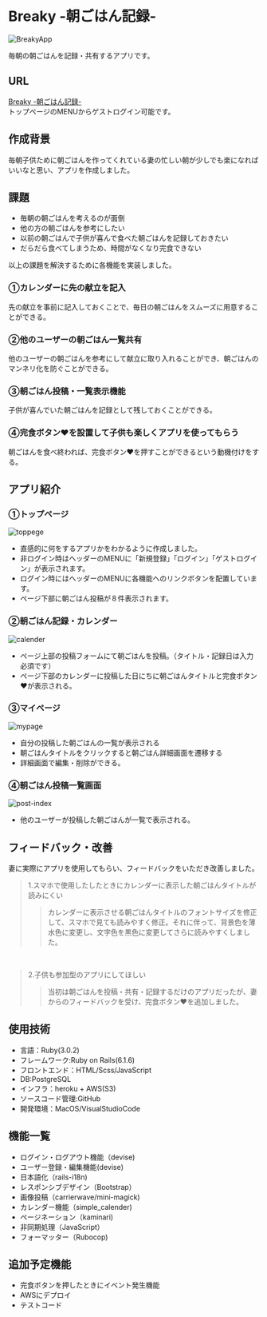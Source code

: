 # Breaky -朝ごはん記録-
![BreakyApp](https://user-images.githubusercontent.com/89643851/191385348-6aa0a582-6d89-4272-8451-e9825b7391d8.png)

毎朝の朝ごはんを記録・共有するアプリです。

## URL
[Breaky -朝ごはん記録-](https://breaky-app-030618.herokuapp.com/)          
トップページのMENUからゲストログイン可能です。

## 作成背景
毎朝子供ために朝ごはんを作ってくれている妻の忙しい朝が少しでも楽になればいいなと思い、アプリを作成しました。

## 課題
- 毎朝の朝ごはんを考えるのが面倒
- 他の方の朝ごはんを参考にしたい
- 以前の朝ごはんで子供が喜んで食べた朝ごはんを記録しておきたい
- だらだら食べてしまうため、時間がなくなり完食できない


以上の課題を解決するために各機能を実装しました。

### ①カレンダーに先の献立を記入
先の献立を事前に記入しておくことで、毎日の朝ごはんをスムーズに用意することができる。


### ②他のユーザーの朝ごはん一覧共有
他のユーザーの朝ごはんを参考にして献立に取り入れることができ、朝ごはんのマンネリ化を防ぐことができる。


### ③朝ごはん投稿・一覧表示機能
子供が喜んでいた朝ごはんを記録として残しておくことができる。


### ④完食ボタン❤️を設置して子供も楽しくアプリを使ってもらう
朝ごはんを食べ終われば、完食ボタン❤️を押すことができるという動機付けをする。


## アプリ紹介

### ①トップページ
![toppege](https://media.giphy.com/media/5SIrvxj4X6SPUYf978/giphy-downsized.gif)
- 直感的に何をするアプリかをわかるように作成しました。
- 非ログイン時はヘッダーのMENUに「新規登録」「ログイン」「ゲストログイン」が表示されます。
- ログイン時にはヘッダーのMENUに各機能へのリンクボタンを配置しています。
- ページ下部に朝ごはん投稿が８件表示されます。


### ②朝ごはん記録・カレンダー
![calender](https://media.giphy.com/media/bcwJ5DrAwVzDmS6yna/giphy.gif)
- ページ上部の投稿フォームにて朝ごはんを投稿。（タイトル・記録日は入力必須です）
- ページ下部のカレンダーに投稿した日にちに朝ごはんタイトルと完食ボタン❤️が表示される。


### ③マイページ
![mypage](https://media.giphy.com/media/6JUs21OnNo3hoe97AL/giphy.gif)
- 自分の投稿した朝ごはんの一覧が表示される
- 朝ごはんタイトルをクリックすると朝ごはん詳細画面を遷移する
- 詳細画面で編集・削除ができる。


### ④朝ごはん投稿一覧画面
![post-index](https://media.giphy.com/media/o7BxFF6GyaYtVdBoyf/giphy.gif)
- 他のユーザーが投稿した朝ごはんが一覧で表示される。


## フィードバック・改善
妻に実際にアプリを使用してもらい、フィードバックをいただき改善しました。

> 1.スマホで使用したしたときにカレンダーに表示した朝ごはんタイトルが読みにくい　
>> カレンダーに表示させる朝ごはんタイトルのフォントサイズを修正して、スマホで見ても読みやすく修正。それに伴って、背景色を薄水色に変更し、文字色を黒色に変更してさらに読みやすくしました。

<br>

> 2.子供も参加型のアプリにしてほしい
>> 当初は朝ごはんを投稿・共有・記録するだけのアプリだったが、妻からのフィードバックを受け、完食ボタン❤️を追加しました。

## 使用技術
- 言語：Ruby(3.0.2)
- フレームワーク:Ruby on Rails(6.1.6)
- フロントエンド：HTML/Scss/JavaScript
- DB:PostgreSQL
- インフラ：heroku + AWS(S3)
- ソースコード管理:GitHub
- 開発環境：MacOS/VisualStudioCode


## 機能一覧
- ログイン・ログアウト機能（devise)
- ユーザー登録・編集機能(devise)
- 日本語化（rails-i18n)
- レスポンシブデザイン（Bootstrap）
- 画像投稿（carrierwave/mini-magick)
- カレンダー機能（simple_calender)
- ページネーション（kaminari)
- 非同期処理（JavaScript）
- フォーマッター（Rubocop)


## 追加予定機能
- 完食ボタンを押したときにイベント発生機能
- AWSにデプロイ
- テストコード



